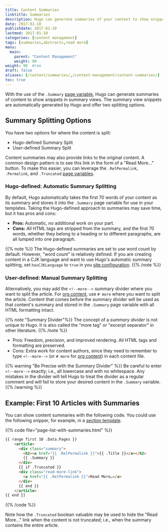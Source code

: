 ```yaml
---
title: Content Summaries
linktitle: Summaries
description: Hugo can generate summaries of your content to show snippets in summary views. You have the option to split these summaries yourself or let Hugo automatically generate them for you.
date: 2017-01-10
publishdate: 2017-01-10
lastmod: 2017-01-10
categories: [content management]
tags: [summaries,abstracts,read more]
menu:
  main:
    parent: "Content Management"
    weight: 90
weight: 90	#rem
draft: false
aliases: [/content/summaries/,/content-management/content-summaries/]
toc: true
---
```


With the use of the `.Summary` [page variable][pagevariables], Hugo can generate summaries of content to show snippets in summary views. The summary view snippets are automatically generated by Hugo and offer two splitting options.

## Summary Splitting Options

You have two options for where the content is split:

* Hugo-defined Summary Split
* User-defined Summary Split

Content summaries may also provide links to the original content. A common design pattern is to see this link in the form of a "Read More..." button. To make this easier, you can leverage the `.RelPermalink`, `.Permalink`, and `.Truncated` [page variables][pagevariables].

### Hugo-defined: Automatic Summary Splitting

By default, Hugo automatically takes the first 70 words of your content as its summary and stores it into the `.Summary` page variable for use in your templates. Taking the Hugo-defined approach to summaries may save time, but it has pros and cons:

* **Pros:** Automatic, no additional work on your part.
* **Cons:** All HTML tags are stripped from the summary, and the first 70 words, whether they belong to a heading or to different paragraphs, are all lumped into one paragraph.

{{% note %}}
The Hugo-defined summaries are set to use word count by default. However, "word count" is relatively defined. If you are creating content in a CJK language and want to use Hugo's automatic summary splitting, set `hasCJKLanguage` to `true` in you [site configuration](/getting-started/configuration/).
{{% /note %}}

### User-defined: Manual Summary Splitting

Alternatively, you may add the <code>&#60;&#33;&#45;&#45;more&#45;&#45;&#62;</code> summary divider where you want to split the article. For [org content][org], use `# more` where you want to split the article. Content that comes before the summary divider will be used as that content's summary and stored in the `.Summary` page variable with all HTML formatting intact.

{{% note "Summary Divider"%}}
The concept of a *summary divider* is not unique to Hugo. It is also called the "more tag" or "excerpt separator" in other literature.
{{% /note %}}

* Pros: Freedom, precision, and improved rendering.  All HTML tags and formatting are preserved.
* Cons: Extra work for content authors, since they need to remember to type <code>&#60;&#33;&#45;&#45;more&#45;&#45;&#62;</code> (or `# more` for [org content][org]) in each content file.

{{% warning "Be Precise with the Summary Divider" %}}
Be careful to enter <code>&#60;&#33;&#45;&#45;more&#45;&#45;&#62;</code> exactly; i.e., all lowercase and with no whitespace. Any mistakes in the divider will tell Hugo to treat the divider as a regular comment and will fail to store your desired content in the `.Summary` variable.
{{% /warning %}}

## Example: First 10 Articles with Summaries

You can show content summaries with the following code. You could use the following snipper, for example, in a [section template][].

{{% code file="page-list-with-summaries.html" %}}
```html
{{ range first 10 .Data.Pages }}
    <article>
      <div class="summary">
        <h2><a href="{{ .RelPermalink }}">{{ .Title }}</a></h2>
        {{ .Summary }}
      </div>
      {{ if .Truncated }}
      <div class="read-more-link">
        <a href="{{ .RelPermalink }}">Read More…</a>
      </div>
      {{ end }}
    </article>
{{ end }}
```
{{% /code %}}

Note how the `.Truncated` boolean valuable may be used to hide the "Read More..." link when the content is not truncated; i.e., when the summary contains the entire article.

[org]: /content-management/formats/
[pagevariables]: /variables/page/
[section template]: /templates/section-templates/